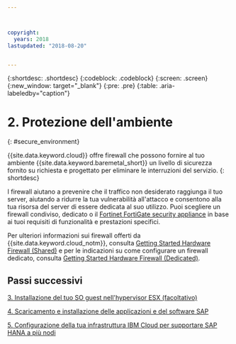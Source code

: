 ```yaml
---



copyright:
  years: 2018
lastupdated: "2018-08-20"


---
```


{:shortdesc: .shortdesc}
{:codeblock: .codeblock}
{:screen: .screen}
{:new_window: target="_blank"}
{:pre: .pre}
{:table: .aria-labeledby="caption"}

# 2. Protezione dell'ambiente
{: #secure_environment}

{{site.data.keyword.cloud}} offre firewall che possono fornire al tuo ambiente {{site.data.keyword.baremetal_short}} un livello di sicurezza fornito su richiesta e progettato per eliminare le interruzioni del servizio.
{: shortdesc}

I firewall aiutano a prevenire che il traffico non desiderato raggiunga il tuo server, aiutando a ridurre la tua vulnerabilità all'attacco e consentono alla tua risorsa del server di essere dedicata al suo utilizzo. Puoi scegliere un firewall condiviso, dedicato o il [Fortinet FortiGate security appliance](https://console.bluemix.net/docs/infrastructure/fortigate-10g/getting-started.html#getting-started-with-fortigate-security-appliance-10gbs) in base ai tuoi requisiti di funzionalità e prestazioni specifici.

Per ulteriori informazioni sui firewall offerti da {{site.data.keyword.cloud_notm}}, consulta [Getting Started Hardware Firewall (Shared)](https://console.bluemix.net/docs/infrastructure/hardware-firewall-shared/getting-started.html#getting-started) e per le indicazioni su come configurare un firewall dedicato, consulta [Getting Started Hardware Firewall (Dedicated)](https://console.bluemix.net/docs/infrastructure/hardware-firewall-dedicated/getting-started.html#getting-started).

## Passi successivi

  [3. Installazione del tuo SO guest nell'hypervisor ESX (facoltativo)](/docs/infrastructure/sap-hana/hana-installing-guest-operating-system-VMware-deployments.html)

  [4. Scaricamento e installazione delle applicazioni e del software SAP](/docs/infrastructure/sap-hana/hana-installing-SAP-landscape.html)

  [5. Configurazione della tua infrastruttura IBM Cloud per supportare SAP HANA a più nodi](/docs/infrastructure/sap-hana/hana-multi-node.html)
